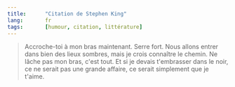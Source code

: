 ```yaml
--- 
title:      "Citation de Stephen King" 
lang:       fr 
tags:       [humour, citation, littérature]
---
```



> Accroche-toi à mon bras maintenant. Serre fort. Nous allons entrer dans bien des lieux sombres, mais je crois connaître le chemin. Ne lâche pas mon bras, c'est tout. Et si je devais t'embrasser dans le noir, ce ne serait pas une grande affaire, ce serait simplement que je t'aime.
